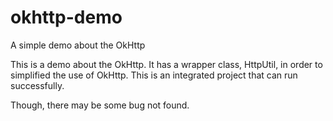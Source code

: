 # okhttp-demo
A simple demo about the OkHttp

This is a demo about the OkHttp. It has a wrapper class, HttpUtil, in order to simplified the use of OkHttp.
This is an integrated project that can run successfully.

Though, there may be some bug not found.
